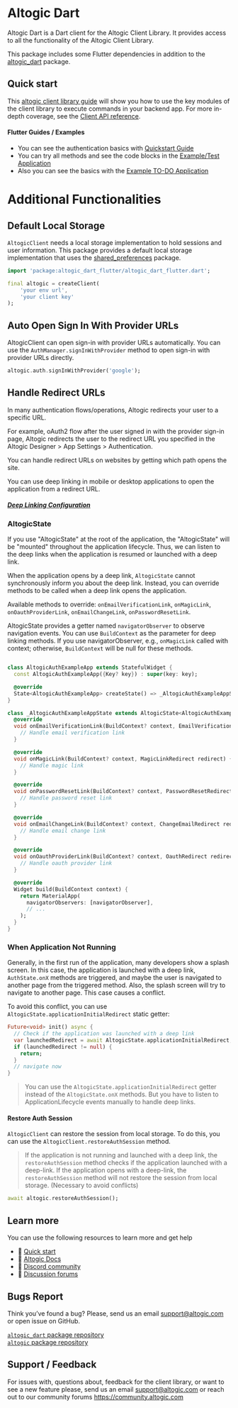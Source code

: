 # Altogic Dart

Altogic Dart is a Dart client for the Altogic Client Library. It provides access to all the functionality of the Altogic Client Library.

This package includes some Flutter dependencies in addition to the [altogic_dart](https://pub.dev/packages/altogic_dart) package.

## Quick start

This [altogic client library guide](https://pub.dev/packages/altogic_dart) will show you how to use the key modules of the client library to execute commands in your backend app. For
more in-depth coverage, see the
[Client API reference](https://pub.dev/documentation/altogic_dart/latest/).

#### Flutter Guides / Examples

 - You can see the authentication basics with [Quickstart Guide](https://www.altogic.com/client/quick-start-authentication/with-flutter)
 - You can try all methods and see the code blocks in the [Example/Test Application](https://altogic-flutter-example.netlify.app)
 - Also you can see the basics with the [Example TO-DO Application](https://github.com/altogic/altogic/tree/main/dart_examples/quickstart_todo)


# Additional Functionalities

## Default Local Storage

`AltogicClient` needs a local storage implementation to hold sessions and user information. This package provides a
default local storage implementation that uses the [shared_preferences](https://pub.dev/packages/shared_preferences)
package.

````dart
import 'package:altogic_dart_flutter/altogic_dart_flutter.dart';

final altogic = createClient(
    'your env url',
    'your client key'
);
````

## Auto Open Sign In With Provider URLs

AltogicClient can open sign-in with provider URLs automatically. You can use the ``AuthManager.signInWithProvider`` method to open sign-in with provider URLs directly.

```dart
altogic.auth.signInWithProvider('google');
```

## Handle Redirect URLs


In many authentication flows/operations, Altogic redirects your user to a specific URL.

For example, oAuth2 flow after the user signed in with the provider sign-in page, Altogic redirects the user to the redirect URL you specified in the Altogic Designer > App Settings > Authentication.

You can handle redirect URLs on websites by getting which path opens the site.

You can use deep linking in mobile or desktop applications to open the application from a redirect URL.


##### [Deep Linking Configuration](https://altogic.com/client/guides/authentication/handling-auth-deep-links)

### AltogicState

If you use "AltogicState" at the root of the application, the "AltogicState" will be "mounted" throughout the application lifecycle. Thus, we can listen to the deep links when the application is resumed or launched with a deep link.

When the application opens by a deep link, ``AltogicState`` cannot synchronously inform you about the deep link. Instead, you can override methods to be called when a deep link opens the application.

Available methods to override: `onEmailVerificationLink`, `onMagicLink`, `onOauthProviderLink`, `onEmailChangeLink`, `onPasswordResetLink`.

AltogicState provides a getter named ``navigatorObserver`` to observe navigation events. You can use `BuildContext` as the parameter for deep linking methods. If you use navigatorObserver, e.g., ``onMagicLink`` called with context; otherwise, `BuildContext` will be null for these methods.

`````dart

class AltogicAuthExampleApp extends StatefulWidget {
  const AltogicAuthExampleApp({Key? key}) : super(key: key);

  @override
  State<AltogicAuthExampleApp> createState() => _AltogicAuthExampleAppState();
}

class _AltogicAuthExampleAppState extends AltogicState<AltogicAuthExampleApp> {
  @override
  void onEmailVerificationLink(BuildContext? context, EmailVerificationRedirect redirect) {
    // Handle email verification link
  }

  @override
  void onMagicLink(BuildContext? context, MagicLinkRedirect redirect) {
    // Handle magic link
  }

  @override
  void onPasswordResetLink(BuildContext? context, PasswordResetRedirect redirect) {
    // Handle password reset link
  }

  @override
  void onEmailChangeLink(BuildContext? context, ChangeEmailRedirect redirect) {
    // Handle email change link
  }

  @override
  void onOauthProviderLink(BuildContext? context, OauthRedirect redirect) {
    // Handle oauth provider link
  }

  @override
  Widget build(BuildContext context) {
    return MaterialApp(
      navigatorObservers: [navigatorObserver],
      // ...
    );
  }
}

`````

### When Application Not Running

Generally, in the first run of the application, many developers show a splash screen. In this case, the application is launched with a deep link, `AuthState.onX` methods are triggered, and maybe the user is navigated to another page from the triggered method. Also, the splash screen will try to navigate to another page. This case causes a conflict.

To avoid this conflict, you can use ``AltogicState.applicationInitialRedirect`` static getter:

`````dart
Future<void> init() async {
  // Check if the application was launched with a deep link
  var launchedRedirect = await AltogicState.applicationInitialRedirect;
  if (launchedRedirect != null) {
    return;
  }
  // navigate now
}
`````

> You can use the ``AltogicState.applicationInitialRedirect`` getter instead of the ``AltogicState.onX`` methods. But you have to listen to ApplicationLifecycle events manually to handle deep links.


#### Restore Auth Session

`AltogicClient` can restore the session from local storage. To do this, you can use the `AltogicClient.restoreAuthSession` method.

> If the application is not running and launched with a deep link, the ``restoreAuthSession`` method checks if the application launched with a deep-link. If the application opens with a deep-link, the ``restoreAuthSession`` method will not restore the session from local storage. (Necessary to avoid conflicts)

```dart
await altogic.restoreAuthSession();
```


## Learn more

You can use the following resources to learn more and get help

-  🚀 [Quick start](https://www.altogic.com/docs/quick-start)
-  📜 [Altogic Docs](https://www.altogic.com/docs)
-  💬 [Discord community](https://discord.gg/ERK2ssumh8)
-  📰 [Discussion forums](https://community.altogic.com)

## Bugs Report

Think you’ve found a bug? Please, send us an email support@altogic.com or open issue on GitHub.

[`altogic_dart` package repository](https://github.com/altogic/altogic-dart) </br>
[`altogic` package repository](https://github.com/altogic/altogic-flutter)

## Support / Feedback

For issues with, questions about, feedback for the client library, or want to see a new feature please, send us an email
support@altogic.com or reach out to our community forums
https://community.altogic.com
